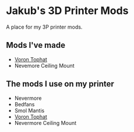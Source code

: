 # Jakub's 3D Printer Mods

A place for my 3P printer mods.

## Mods I've made

- [Voron Tophat](https://github.com/jakub874/Jakub3DPrinterMods/tree/main/Tophat)
- Nevemore Ceiling Mount

## The mods I use on my printer
- Nevermore
- Bedfans
- Smol Mantis
- [Voron Tophat](https://github.com/jakub874/Jakub3DPrinterMods/tree/main/Tophat)
- Nevermore Ceiling Mount
